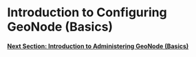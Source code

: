 # Introduction to Configuring GeoNode (Basics)

#### [Next Section: Introduction to Administering GeoNode (Basics)](ADMINISTERING_GEONODE_BASIC.md)
